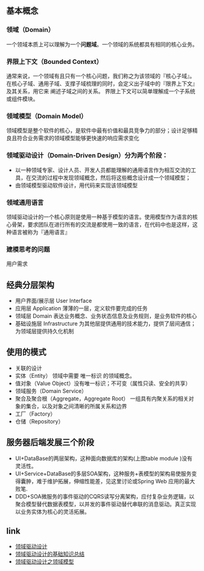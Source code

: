 ## 基本概念
### 领域（Domain） 
一个领域本质上可以理解为一个**问题域**。一个领域的系统都具有相同的核心业务。
### 界限上下文（Bounded Context） 
通常来说，一个领域有且只有一个核心问题，我们称之为该领域的『核心子域』。
在核心子域、通用子域、支撑子域梳理的同时，会定义出子域中的『限界上下文』及其关系，用它来 阐述子域之间的关系。
界限上下文可以简单理解成一个子系统或组件模块。
### 领域模型（Domain Model） 
领域模型是整个软件的核心，是软件中最有价值和最具竞争力的部分；设计足够精良且符合业务需求的领域模型能够更快速的响应需求变化
### 领域驱动设计（Domain-Driven Design）分为两个阶段：
- 以一种领域专家、设计人员、开发人员都能理解的通用语言作为相互交流的工具，在交流的过程中发现领域概念，然后将这些概念设计成一个领域模型；
- 由领域模型驱动软件设计，用代码来实现该领域模型

### 领域通用语言
领域驱动设计的一个核心原则是使用一种基于模型的语言。使用模型作为语言的核心骨架，要求团队在进行所有的交流是都使用一致的语言，在代码中也是这样，这种语言被称为『通用语言』
### 建模思考的问题
用户需求

## 经典分层架构
- 用户界面/展示层 User Interface
- 应用层 Application 薄薄的一层，定义软件要完成的任务
- 领域层 Domain 表达业务概念、业务状态信息及业务规则，是业务软件的核心
- 基础设施层 Infrastructure 为其他层提供通用的技术能力，提供了层间通信；为领域层提供持久化机制

## 使用的模式
- 关联的设计
- 实体（Entity） 领域中需要 唯一标识 的领域概念。
- 值对象（Value Object）没有唯一标识；不可变（属性只读、安全的共享）
- 领域服务（Domain Service）
- 聚合及聚合根（Aggregate，Aggregate Root） 一组具有内聚关系的相关对象的集合，以及对象之间清晰的所属关系和边界
- 工厂（Factory）
- 仓储（Repository）

## 服务器后端发展三个阶段
* UI+DataBase的两层架构，这种面向数据库的架构(上图table	module )没有灵活性。
* UI+Service+DataBase的多层SOA架构，这种服务+表模型的架构易使服务变得囊肿，难于维护拓展，伸缩性能差，见这里讨论或Spring Web 应用的最大败笔.
* DDD+SOA微服务的事件驱动的CQRS读写分离架构，应付复杂业务逻辑，以聚合模型替代数据表模型，以并发的事件驱动替代串联的消息驱动。真正实现以业务实体为核心的灵活拓展。

## link
* [领域驱动设计](https://www.jdon.com/ddd.html)   
* [领域驱动设计的基础知识总结](https://www.cnblogs.com/butterfly100/p/7827870.html)  
* [领域驱动设计之领域模型](http://www.cnblogs.com/netfocus/archive/2011/10/10/2204949.html)